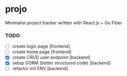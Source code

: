 # projo
Minimalist project tracker written with React.js + Go Fiber

### TODO
 - [ ] create login page [frontend]
 - [ ] create home page [frontend]
 - [x] create CRUD user endpoint [backend]
 - [x] setup GORM (better structured code) [backend]
 - [ ] refactor init ENV [backend]
